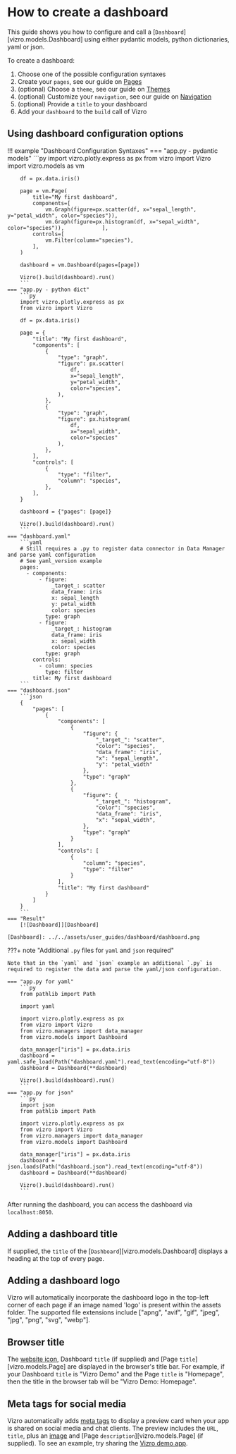 # How to create a dashboard
This guide shows you how to configure and call a [`Dashboard`][vizro.models.Dashboard] using either
pydantic models, python dictionaries, yaml or json.

To create a dashboard:

1. Choose one of the possible configuration syntaxes
2. Create your `pages`, see our guide on [Pages](pages.md)
3. (optional) Choose a `theme`, see our guide on [Themes](themes.md)
4. (optional) Customize your `navigation`, see our guide on [Navigation](navigation.md)
5. (optional) Provide a `title` to your dashboard
6. Add your `dashboard` to the `build` call of Vizro


## Using dashboard configuration options

!!! example "Dashboard Configuration Syntaxes"
    === "app.py - pydantic models"
        ```py
        import vizro.plotly.express as px
        from vizro import Vizro
        import vizro.models as vm

        df = px.data.iris()

        page = vm.Page(
            title="My first dashboard",
            components=[
                vm.Graph(figure=px.scatter(df, x="sepal_length", y="petal_width", color="species")),
                vm.Graph(figure=px.histogram(df, x="sepal_width", color="species")),            ],
            controls=[
                vm.Filter(column="species"),
            ],
        )

        dashboard = vm.Dashboard(pages=[page])

        Vizro().build(dashboard).run()
        ```
    === "app.py - python dict"
        ```py
        import vizro.plotly.express as px
        from vizro import Vizro

        df = px.data.iris()

        page = {
            "title": "My first dashboard",
            "components": [
                {
                    "type": "graph",
                    "figure": px.scatter(
                        df,
                        x="sepal_length",
                        y="petal_width",
                        color="species",
                    ),
                },
                {
                    "type": "graph",
                    "figure": px.histogram(
                        df,
                        x="sepal_width",
                        color="species"
                    ),
                },
            ],
            "controls": [
                {
                    "type": "filter",
                    "column": "species",
                },
            ],
        }

        dashboard = {"pages": [page]}

        Vizro().build(dashboard).run()
        ```
    === "dashboard.yaml"
        ```yaml
        # Still requires a .py to register data connector in Data Manager and parse yaml configuration
        # See yaml_version example
        pages:
          - components:
              - figure:
                  _target_: scatter
                  data_frame: iris
                  x: sepal_length
                  y: petal_width
                  color: species
                type: graph
              - figure:
                  _target_: histogram
                  data_frame: iris
                  x: sepal_width
                  color: species
                type: graph
            controls:
              - column: species
                type: filter
            title: My first dashboard
        ```
    === "dashboard.json"
        ```json
        {
            "pages": [
                {
                    "components": [
                        {
                            "figure": {
                                "_target_": "scatter",
                                "color": "species",
                                "data_frame": "iris",
                                "x": "sepal_length",
                                "y": "petal_width"
                            },
                            "type": "graph"
                        },
                        {
                            "figure": {
                                "_target_": "histogram",
                                "color": "species",
                                "data_frame": "iris",
                                "x": "sepal_width",
                            },
                            "type": "graph"
                        }
                    ],
                    "controls": [
                        {
                            "column": "species",
                            "type": "filter"
                        }
                    ],
                    "title": "My first dashboard"
                }
            ]
        }
        ```
    === "Result"
        [![Dashboard]][Dashboard]

    [Dashboard]: ../../assets/user_guides/dashboard/dashboard.png

???+ note "Additional `.py` files for `yaml` and `json` required"

    Note that in the `yaml` and `json` example an additional `.py` is required to register the data and parse the yaml/json configuration.

    === "app.py for yaml"
        ```py
        from pathlib import Path

        import yaml

        import vizro.plotly.express as px
        from vizro import Vizro
        from vizro.managers import data_manager
        from vizro.models import Dashboard

        data_manager["iris"] = px.data.iris
        dashboard = yaml.safe_load(Path("dashboard.yaml").read_text(encoding="utf-8"))
        dashboard = Dashboard(**dashboard)

        Vizro().build(dashboard).run()
        ```
    === "app.py for json"
        ```py
        import json
        from pathlib import Path

        import vizro.plotly.express as px
        from vizro import Vizro
        from vizro.managers import data_manager
        from vizro.models import Dashboard

        data_manager["iris"] = px.data.iris
        dashboard = json.loads(Path("dashboard.json").read_text(encoding="utf-8"))
        dashboard = Dashboard(**dashboard)

        Vizro().build(dashboard).run()
        ```

After running the dashboard, you can access the dashboard via `localhost:8050`.

## Adding a dashboard title

If supplied, the `title` of the [`Dashboard`][vizro.models.Dashboard] displays a heading at the top of every page.

## Adding a dashboard logo

Vizro will automatically incorporate the dashboard logo in the top-left corner of each page if an image named 'logo' is present within the assets folder. The supported file extensions include ["apng", "avif", "gif", "jpeg", "jpg", "png", "svg", "webp"].

## Browser title

The [website icon](assets.md/#changing-the-favicon), Dashboard `title` (if supplied) and [Page `title`][vizro.models.Page] are displayed in the browser's
title bar.  For example, if your Dashboard `title` is "Vizro Demo" and the Page `title` is "Homepage", then the title in the browser tab will be "Vizro Demo: Homepage".

## Meta tags for social media

Vizro automatically adds [meta tags](https://metatags.io/) to display a preview card when your app is shared on social media and chat
clients.  The preview includes the `URL`, `title`, plus an [image](assets.md/#meta-tags-image) and
[Page `description`][vizro.models.Page] (if supplied).  To see an example, try sharing the [Vizro demo app](https://vizro.mckinsey.com/).
